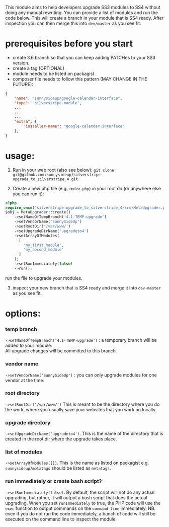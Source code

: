 This module aims to help developers upgrade SS3 modules to SS4 without doing any manual rewriting. You can provide a list of modules and run the code below.  This will create a branch in your module that is SS4 ready. After inspection you can then merge this into `dev/master` as you see fit.


# prerequisites before you start

 - create 3.6 branch so that you can keep adding PATCHes to your SS3 version.
 - create a tag (OPTIONAL)
 - module needs to be listed on packagist
 - composer file needs to follow this pattern (MAY CHANGE IN THE FUTURE):

```json
{
    "name": "sunnysideup/google-calendar-interface",
    "type": "silverstripe-module",
    ...
    ...
    ...
    "extra": {
        "installer-name": "google-calendar-interface"
    },
}
```
 
# usage:
1. Run in your web root (also see below):
`git clone git@github.com:sunnysideup/silverstripe-upgrade_to_silverstripe_4.git`

2. Create a new php file (e.g. `index.php`) in your root dir (or anywhere else you can run it):

```php
<?php
require_once('silverstripe-upgrade_to_silverstripe_4/src/MetaUpgrader.php');
$obj = MetaUpgrader::create()
    ->setNameOfTempBranch('4.1-TEMP-upgrade')
    ->setVendorName('SunnySideUp')
    ->setRootDir('/var/www/')
    ->setUpgradeDirName('upgradeto4')
    ->setArrayOfModules(
      [
        'my_first_module',
        'my_second_module'
      ]
    );
    ->setRunImmediately(false)
    ->run();
```
run the file to upgrade your modules.
  
3. inspect your new branch that is SS4 ready and merge it into `dev-master` as you see fit. 


# options:

### temp branch

`->setNameOfTempBranch('4.1-TEMP-upgrade')` : a temporary branch will be added to your module.  
All upgrade changes will be committed to this branch.

### vendor name

`->setVendorName('SunnySideUp')` : you can only upgrade modules for one vendor at the time.

### root directory

`->setRootDir('/var/www/')`  This is meant to be the directory where you do the work, where you usually save your websites that you work on locally.

### upgrade directory

`->setUpgradeDirName('upgradeto4')`. This is the name of the directory that is created in the root dir where the upgrade takes place.

### list of modules

`->setArrayOfModules([])`. This is the name as listed on packagist e.g. `sunnysideup/metatags` should be listed as `metatags`.

### run immediately or create bash script?

`->setRunImmediately(false)`. By default, the script will not do any actual upgrading, but rather, it will output a bash script that does the actual upgrading. 
When you set `runImmediately` to true, the PHP code will use the `exec` function to output commands on the `command line` immediately.
NB. even if you do not run the code immediately, a bunch of code will still be executed on the command line to inspect the module.









